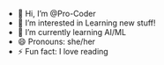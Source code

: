 - 👋 Hi, I’m @Pro-Coder
- 👀 I’m interested in Learning new stuff!
- 🌱 I’m currently learning AI/ML
- 😄 Pronouns: she/her
- ⚡ Fun fact: I love reading

<!---
She-Codes01/She-Codes01 is a ✨ special ✨ repository because its `README.md` (this file) appears on your GitHub profile.
You can click the Preview link to take a look at your changes.
--->
